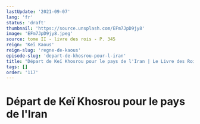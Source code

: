 ```yaml
---
lastUpdate: '2021-09-07'
lang: 'fr'
status: 'draft'
thumbnail: 'https://source.unsplash.com/EFm7JpD9jy8'
image: 'EFm7JpD9jy8.jpeg'
source: tome II - livre des rois - P. 345
reign: 'Keï Kaous'
reign-slug: 'regne-de-kaous'
episode-slug: 'depart-de-khosrou-pour-l-iran'
title: "Départ de Keï Khosrou pour le pays de l'Iran | Le Livre des Rois | Shâhnâmeh"
tags: []
order: '117'
---
```


<!-- LTeX: language=fr -->

# Départ de Keï Khosrou pour le pays de l'Iran 
